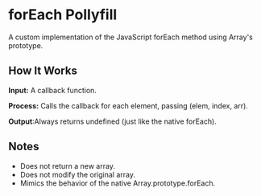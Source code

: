
# forEach Pollyfill

A custom implementation of the JavaScript forEach method using Array's prototype.

## How It Works

**Input:** A callback function.

**Process:** Calls the callback for each element, passing (elem, index, arr).

**Output**:Always returns undefined (just like the native forEach).

## Notes

* Does not return a new array.
* Does not modify the original array.
* Mimics the behavior of the native Array.prototype.forEach.


